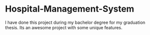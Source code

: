 # Hospital-Management-System
I have done this project during my bachelor degree for my graduation thesis. Its an awesome project with some unique features.
